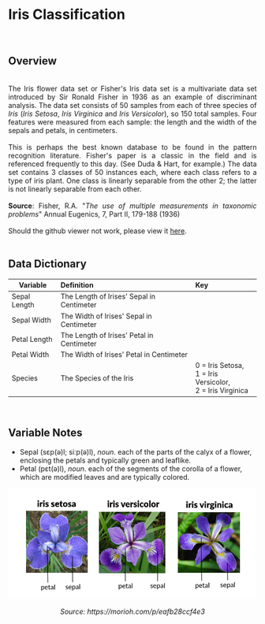 # **Iris Classification**

<br>

## Overview

<br>

<div style="text-align: justify">  
The Iris flower data set or Fisher's Iris data set is a multivariate data set introduced by Sir Ronald Fisher in 1936 as an example of discriminant analysis. The data set consists of 50 samples from each of three species of <i>Iris</i> (<i>Iris Setosa</i>, <i>Iris Virginica</i> and <i>Iris Versicolor</i>), so 150 total samples. Four features were measured from each sample: the length and the width of the sepals and petals, in centimeters.
<br>
<br>
This is perhaps the best known database to be found in the
pattern recognition literature.  Fisher's paper is a classic in the field and
is referenced frequently to this day.  (See Duda & Hart, for example.)  The
data set contains 3 classes of 50 instances each, where each class refers to a
type of iris plant.  One class is linearly separable from the other 2; the
latter is not linearly separable from each other.
<br>
<br>
<b>Source</b>: Fisher, R.A. "<i>The use of multiple measurements in taxonomic problems</i>" Annual Eugenics, 7, Part II, 179-188 (1936)
<br>
<br>
Should the github viewer not work, please view it <a href='https://nbviewer.jupyter.org/github/fawiyogo001/Data-Science-Portfolio-Python/blob/master/Iris%20Classification/Iris%20Classification.ipynb'>here</a>.
</div>


<br>

## Data Dictionary

| Variable     | Definition                                | Key                                                          |
| ------------ | :---------------------------------------- | :----------------------------------------------------------- |
| Sepal Length | The Length of Irises' Sepal in Centimeter |                                                              |
| Sepal Width  | The Width of Irises' Sepal in Centimeter  |                                                              |
| Petal Length | The Length of Irises' Petal in Centimeter |                                                              |
| Petal Width  | The Width of Irises' Petal in Centimeter  |                                                              |
| Species      | The Species of the Iris                   | 0 = Iris Setosa, <br>1 = Iris Versicolor, <br/>2 = Iris Virginica <br/> |

<br>

## Variable Notes

- Sepal (sɛp(ə)l; siːp(ə)l), *noun*. each of the parts of the calyx of a flower, enclosing the petals and typically green and leaflike.
- Petal (pɛt(ə)l), *noun*. each of the segments of the corolla of a flower, which are modified leaves and are typically colored.

![](Iris_sepal_petal.png)

<div style='text-align: center'><i>Source: https://morioh.com/p/eafb28ccf4e3</i> </div>


